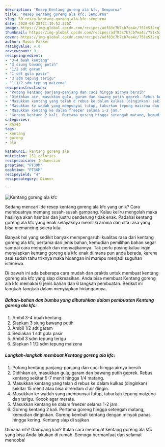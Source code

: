 ```yaml
---
description: "Resep Kentang goreng ala kfc, Sempurna"
title: "Resep Kentang goreng ala kfc, Sempurna"
slug: 50-resep-kentang-goreng-ala-kfc-sempurna
date: 2020-08-28T21:10:52.336Z
image: https://img-global.cpcdn.com/recipes/adf83c7b7cb7ea4c/751x532cq70/kentang-goreng-ala-kfc-foto-resep-utama.jpg
thumbnail: https://img-global.cpcdn.com/recipes/adf83c7b7cb7ea4c/751x532cq70/kentang-goreng-ala-kfc-foto-resep-utama.jpg
cover: https://img-global.cpcdn.com/recipes/adf83c7b7cb7ea4c/751x532cq70/kentang-goreng-ala-kfc-foto-resep-utama.jpg
author: Mason Parker
ratingvalue: 4.8
reviewcount: 9
recipeingredient:
- "3-4 buah kentang"
- "3 siung bawang putih"
- "1/2 sdt garam"
- "1 sdt gula pasir"
- "3 sdm tepung terigu"
- "1 1/2 sdm tepung maizena"
recipeinstructions:
- "Potong kentang panjang-panjang dan cuci hingga airnya bersih"
- "Didihkan air, masukkan gula, garam dan bawang putih geprek. Rebus kentang sekitar 5-7 menit hingga 1/4 matang."
- "Masukkan kentang yang telah d rebus ke dalam kulkas (dinginkan) sekitar 15 menit atau bisa direndam d air dingin."
- "Masukkan ke wadah yang mempunyai tutup, taburkan tepung maizena dan terigu. Kocok agar merata."
- "Masukkan kentang ke dalam freezer selama 1-2 jam."
- "Goreng kentang 2 kali. Pertama goreng hingga setengah matang, kemudian dinginkan. Goreng kembali kentang dengan minyak panas hingga kering. Kentang siap di sajikan"
categories:
- Resep
tags:
- kentang
- goreng
- ala

katakunci: kentang goreng ala 
nutrition: 251 calories
recipecuisine: Indonesian
preptime: "PT39M"
cooktime: "PT36M"
recipeyield: "4"
recipecategory: Dinner

---
```



![Kentang goreng ala kfc](https://img-global.cpcdn.com/recipes/adf83c7b7cb7ea4c/751x532cq70/kentang-goreng-ala-kfc-foto-resep-utama.jpg)

Sedang mencari ide resep kentang goreng ala kfc yang unik? Cara membuatnya memang susah-susah gampang. Kalau keliru mengolah maka hasilnya akan hambar dan justru cenderung tidak enak. Padahal kentang goreng ala kfc yang enak selayaknya memiliki aroma dan cita rasa yang bisa memancing selera kita.



Banyak hal yang sedikit banyak mempengaruhi kualitas rasa dari kentang goreng ala kfc, pertama dari jenis bahan, kemudian pemilihan bahan segar sampai cara mengolah dan menyajikannya. Tak perlu pusing kalau ingin menyiapkan kentang goreng ala kfc enak di mana pun anda berada, karena asal sudah tahu triknya maka hidangan ini mampu menjadi suguhan istimewa.


Di bawah ini ada beberapa cara mudah dan praktis untuk membuat kentang goreng ala kfc yang siap dikreasikan. Anda bisa membuat Kentang goreng ala kfc memakai 6 jenis bahan dan 6 langkah pembuatan. Berikut ini langkah-langkah dalam menyiapkan hidangannya.

<!--inarticleads1-->

##### Bahan-bahan dan bumbu yang dibutuhkan dalam pembuatan Kentang goreng ala kfc:

1. Ambil 3-4 buah kentang
1. Siapkan 3 siung bawang putih
1. Ambil 1/2 sdt garam
1. Sediakan 1 sdt gula pasir
1. Ambil 3 sdm tepung terigu
1. Siapkan 1 1/2 sdm tepung maizena




<!--inarticleads2-->

##### Langkah-langkah membuat Kentang goreng ala kfc:

1. Potong kentang panjang-panjang dan cuci hingga airnya bersih
1. Didihkan air, masukkan gula, garam dan bawang putih geprek. Rebus kentang sekitar 5-7 menit hingga 1/4 matang.
1. Masukkan kentang yang telah d rebus ke dalam kulkas (dinginkan) sekitar 15 menit atau bisa direndam d air dingin.
1. Masukkan ke wadah yang mempunyai tutup, taburkan tepung maizena dan terigu. Kocok agar merata.
1. Masukkan kentang ke dalam freezer selama 1-2 jam.
1. Goreng kentang 2 kali. Pertama goreng hingga setengah matang, kemudian dinginkan. Goreng kembali kentang dengan minyak panas hingga kering. Kentang siap di sajikan




Gimana nih? Gampang kan? Itulah cara membuat kentang goreng ala kfc yang bisa Anda lakukan di rumah. Semoga bermanfaat dan selamat mencoba!

